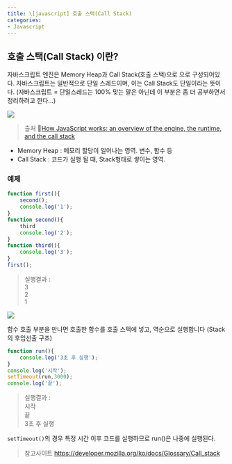 ```yaml
---
title: \[javascript] 호출 스택(Call Stack)
categories:
- Javascript
---
```


## 호출 스택(Call Stack) 이란?

자바스크립트 엔진은 Memory Heap과 Call Stack(호출 스택)으로 으로 구성되어있다.
자바스크립트는 일반적으로 단일 스레드이며, 이는 Call Stack도 단일이라는 뜻이다.
(자바스크립트 = 단일스레드는 100% 맞는 말은 아닌데 이 부분은 좀 더 공부하면서 정리하려고 한다...)

<img src="https://miro.medium.com/max/2048/1*4lHHyfEhVB0LnQ3HlhSs8g.png">

> 출처 🔗<a href="https://blog.sessionstack.com/how-does-javascript-actually-work-part-1-b0bacc073cf">How JavaScript works: an overview of the engine, the runtime, and the call stack</a>


- Memory Heap : 메모리 할당이 일어나는 영역. 변수, 함수 등
- Call Stack : 코드가 실행 될 때, Stack형태로 쌓이는 영역.

### 예제

```javascript
function first(){
    second();
    console.log('1');
}
function second(){
    third
    console.log('2');
}
function third(){
    console.log('3');
}
first();
```

> 실행결과 :<br>
> 3<br>
> 2<br>
> 1

<img src="/assets/images/javascript/callback.png">


함수 호출 부분을 만나면 호출한 함수를 호출 스택에 넣고, 역순으로 실행합니다 (Stack의 후입선출 구조)


```javascript
function run(){
    console.log('3초 후 실행');
}
console.log('시작');
setTimeout(run,3000);
console.log('끝');
```

> 실행결과 :<br>
> 시작<br>
> 끝<br>
> 3초 후 실행

`setTimeout()`의 경우 특정 시간 이후 코드를 실행하므로 run()은 나중에 실행된다.


> 참고사이트 https://developer.mozilla.org/ko/docs/Glossary/Call_stack